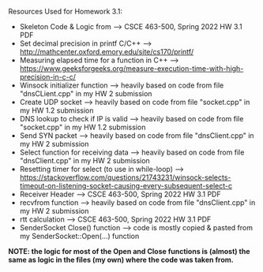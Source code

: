 Resources Used for Homework 3.1:
- Skeleton Code & Logic from --> CSCE 463-500, Spring 2022 HW 3.1 PDF
- Set decimal precision in printf C/C++ --> http://mathcenter.oxford.emory.edu/site/cs170/printf/
- Measuring elapsed time for a function in C++ --> https://www.geeksforgeeks.org/measure-execution-time-with-high-precision-in-c-c/
- Winsock initializer function --> heavily based on code from file "dnsCLient.cpp" in my HW 2 submission
- Create UDP socket --> heavily based on code from file "socket.cpp" in my HW 1.2 submission
- DNS lookup to check if IP is valid --> heavily based on code from file "socket.cpp" in my HW 1.2 submission
- Send SYN packet --> heavily based on code from file "dnsClient.cpp" in my HW 2 submission
- Select function for receiving data --> heavily based on code from file "dnsClient.cpp" in my HW 2 submission
- Resetting timer for select (to use in while-loop) --> https://stackoverflow.com/questions/21743231/winsock-selects-timeout-on-listening-socket-causing-every-subsequent-select-c
- Receiver Header --> CSCE 463-500, Spring 2022 HW 3.1 PDF
- recvfrom function --> heavily based on code from file "dnsClient.cpp" in my HW 2 submission
- rtt calculation --> CSCE 463-500, Spring 2022 HW 3.1 PDF
- SenderSocket Close() function --> code is mostly copied & pasted from my SenderSocket::Open(...) function

**NOTE: the logic for most of the Open and Close functions is (almost) the same as logic in the files (my own) where the code was taken from.**
